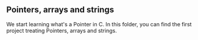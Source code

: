 Pointers, arrays and strings
---
We start learning what's a Pointer in C.
In this folder, you can find the first project treating Pointers, arrays and strings.